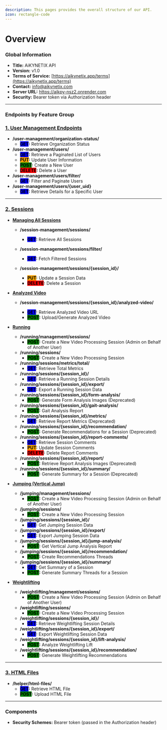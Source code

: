 ```yaml
---
description: This pages provides the overall structure of our API.
icon: rectangle-code
---
```


# Overview

### Global Information

* **Title:** AiKYNETIX API
* **Version:** v1.0
* **Terms of Service:** [https://aikynetix.app/terms](https://aikynetix.app/terms)
* **Contact:** info@aikynetix.com
* **Server URL:** https://aikpy-nsz2.onrender.com
* **Security:** Bearer token via Authorization header

***

### Endpoints by Feature Group

### [1. User Management Endpoints](api-reference/user-management.md)

* **/user-management/organization-status/**
  * <mark style="background-color:blue;">**GET**</mark>**:** Retrieve Organization Status
* **/user-management/users/**
  * <mark style="background-color:blue;">**GET**</mark>**:** Retrieve a Paginated List of Users
  * <mark style="background-color:orange;">**PUT**</mark>**:** Update User Information
  * <mark style="background-color:green;">**POST**</mark>**:** Create a New User
  * <mark style="background-color:red;">**DELETE**</mark>**:** Delete a User
* **/user-management/users/filter/**
  * <mark style="background-color:blue;">**GET**</mark>**:** Filter and Paginate Users
* **/user-management/users/{user\_uid}**
  * <mark style="background-color:blue;">**GET**</mark>**:** Retrieve Details for a Specific User

***

### [2. Sessions](api-reference/managing-all-sessions.md)

* [**Managing All Sessions**](api-reference/managing-all-sessions.md)
  * **/session-management/sessions/**
    * <mark style="background-color:blue;">**GET**</mark>**:** Retrieve All Sessions
  * **/session-management/sessions/filter/**
    * <mark style="background-color:blue;">**GET**</mark>**:** Fetch Filtered Sessions
  *   **/session-management/sessions/{session\_id}/**

      * <mark style="background-color:orange;">**PUT**</mark>**:** Update a Session Data
      * <mark style="background-color:red;">**DELETE**</mark>**:** Delete a Session


* [**Analyzed Video**](api-reference/analyzed-video.md)
  *   **/session-management/sessions/{session\_id}/analyzed-video/**

      * <mark style="background-color:blue;">**GET**</mark>**:** Retrieve Analyzed Video URL
      * <mark style="background-color:green;">**POST**</mark>**:** Upload/Generate Analyzed Video


*   [**Running**](api-reference/running.md)

    * **/running/management/sessions/**
      * <mark style="background-color:green;">**POST**</mark>**:** Create a New Video Processing Session (Admin on Behalf of Another User)
    * **/running/sessions/**
      * <mark style="background-color:green;">**POST**</mark>**:** Create a New Video Processing Session
    * **/running/sessions/metrics/total/**
      * <mark style="background-color:blue;">**GET**</mark>**:** Retrieve Total Metrics
    * **/running/sessions/{session\_id}/**
      * <mark style="background-color:blue;">**GET**</mark>**:** Retrieve a Running Session Details
    * **/running/sessions/{session\_id}/export/**
      * <mark style="background-color:blue;">**GET**</mark>**:** Export a Running Session Data
    * **/running/sessions/{session\_id}/form-analysis/**
      * <mark style="background-color:green;">**POST**</mark>**:** Generate Form Analysis Images (Deprecated)
    * **/running/sessions/{session\_id}/gait-analysis/**
      * <mark style="background-color:green;">**POST**</mark>**:** Gait Analysis Report
    * **/running/sessions/{session\_id}/metrics/**
      * <mark style="background-color:blue;">**GET**</mark>**:** Retrieve Report Metrics (Deprecated)
    * **/running/sessions/{session\_id}/recommendation/**
      * <mark style="background-color:green;">**POST**</mark>**:** Generate Recommendations for a Session (Deprecated)
    * **/running/sessions/{session\_id}/report-comments/**
      * <mark style="background-color:blue;">**GET**</mark>**:** Retrieve Session Comments
      * <mark style="background-color:orange;">**PUT**</mark>**:** Update Session Comments
      * <mark style="background-color:red;">**DELETE**</mark>**:** Delete Report Comments
    * **/running/sessions/{session\_id}/report/**
      * <mark style="background-color:green;">**POST**</mark>**:** Retrieve Report Analysis Images (Deprecated)
    * **/running/sessions/{session\_id}/summary/**
      * <mark style="background-color:green;">**POST**</mark>**:** Generate Summary for a Session (Deprecated)


*   [**Jumping (Vertical Jump)**](api-reference/jumping.md)

    * **/jumping/management/sessions/**
      * <mark style="background-color:green;">**POST**</mark>**:** Create a New Video Processing Session (Admin on Behalf of Another User)
    * **/jumping/sessions/**
      * <mark style="background-color:green;">**POST**</mark>**:** Create a New Video Processing Session
    * **/jumping/sessions/{session\_id}/**
      * <mark style="background-color:blue;">**GET**</mark>**:** Get Jumping Session Data
    * **/jumping/sessions/{session\_id}/export/**
      * <mark style="background-color:blue;">**GET**</mark>**:** Export Jumping Session Data
    * **/jumping/sessions/{session\_id}/jump-analysis/**
      * <mark style="background-color:green;">**POST**</mark>**:** Get Vertical Jump Analysis Report
    * **/jumping/sessions/{session\_id}/recommendation/**
      * <mark style="background-color:green;">**POST**</mark>**:** Create Recommendations Threads
    * **/jumping/sessions/{session\_id}/summary/**
      * <mark style="background-color:blue;">**GET**</mark>**:** Get Summary of a Session
      * <mark style="background-color:green;">**POST**</mark>**:** Generate Summary Threads for a Session


* [**Weightlifting**](api-reference/weightlifting.md)
  * **/weightlifting/management/sessions/**
    * <mark style="background-color:green;">**POST**</mark>**:** Create a New Video Processing Session (Admin on Behalf of Another User)
  * **/weightlifting/sessions/**
    * <mark style="background-color:green;">**POST**</mark>**:** Create a New Video Processing Session
  * **/weightlifting/sessions/{session\_id}/**
    * <mark style="background-color:blue;">**GET**</mark>**:** Retrieve Weightlifting Session Details
  * **/weightlifting/sessions/{session\_id}/export/**
    * <mark style="background-color:blue;">**GET**</mark>**:** Export Weightlifting Session Data
  * **/weightlifting/sessions/{session\_id}/lift-analysis/**
    * <mark style="background-color:green;">**POST**</mark>**:** Analyze Weightlifting Lift
  * **/weightlifting/sessions/{session\_id}/recommendation/**
    * <mark style="background-color:green;">**POST**</mark>**:** Generate Weightlifting Recommendations

***

### [3. HTML Files](api-reference/html-files.md)

* **/helper/html-files/**
  * <mark style="background-color:blue;">**GET**</mark>**:** Retrieve HTML File
  * <mark style="background-color:green;">**POST**</mark>**:** Upload HTML File

***

### Components

* **Security Schemes:** Bearer token (passed in the Authorization header)
